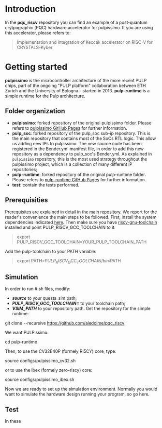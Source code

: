 # Introduction

In the **pqc_riscv** repository you can find an example of a post-quantum crytpographic (PQC) hardware accelerator for pulpissimo. 
If you are using this accelerator, please refers to:

> Implementation and Integration of Keccak accelerator on RISC-V for CRYSTALS-Kyber


# Getting started
**pulpissimo** is the microcontroller architecture of the more recent PULP chips, part of the ongoing "PULP platform" collaboration between ETH Zurich and the University of Bologna - started in 2013. 
**pulp-runtime** is a simple runtime for the Pulp architecture. 


## Folder organization
- **pulpissimo**: forked repository of the original pulpissimo folder. Please refers to [pulpissimo GitHub Pages](https://github.com/pulp-platform/pulpissimo) for further information. 
- **pulp_soc**: forked repository of the pulp_soc sub-ip repository. This is the main repository that contains most of the SoCs RTL logic. This allow us adding new IPs to pulpissimo. The new source code has been registered in the Bender.yml manifest file, in order to add this new repository as a dependency to pulp_soc's Bender.yml. As explained in `pulpissimo` repository, this is the most used strategy throughout the pulpissimo project, which is a collection of many different IP repositories;
- **pulp-runtime**: forked repository of the original pulp-runtime folder. Please refers to [pulp-runtime GitHub Pages](https://github.com/pulp-platform/pulp-runtime.git) for further information.  
- **test**: contain the tests performed.


## Prerequisities
Prerequisites are explained in detail in the [main repository](https://github.com/pulp-platform/pulpissimo). We report for the reader's convenience the main steps to be followed.
First, install the system dependencies indicated [here](https://github.com/pulp-platform/pulp-runtime/blob/master/README.md).
Then make sure you have  [riscv-gnu-toolchain](https://github.com/pulp-platform/pulp-riscv-gnu-toolchain) installed and point PULP_RISCV_GCC_TOOLCHAIN to it:

> export PULP_RISCV_GCC_TOOLCHAIN=YOUR_PULP_TOOLCHAIN_PATH

Add the pulp-toolchain to your PATH variable:

> export PATH=$PULP_RISCV_GCC_TOOLCHAIN/bin:$PATH

## Simulation
In order to run #.sh files, modify:
- ***source*** to your questa_sim path; 
- ***PULP_RISCV_GCC_TOOLCHAIN=*** to your toolchain path;
- ***VSIM_PATH*** to your repository path.
Get the repository for the simple runtime:

git clone --recursive https://github.com/aledolme/pqc_riscv

We want PULPissimo.

cd pulp-runtime

Then, to use the CV32E40P (formely RI5CY) core, type:

source configs/pulpissimo_cv32.sh

or to use the Ibex (formely zero-riscy) core:

source configs/pulpissimo_ibex.sh

Now we are ready to set up the simulation environment. Normally you would want to simulate the hardware design running your program, so go here.





## Test
In these 
